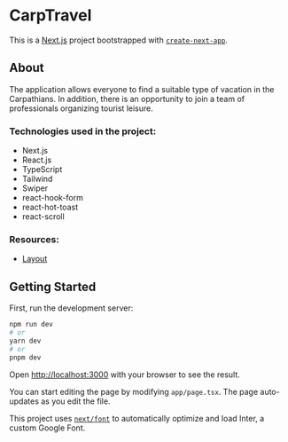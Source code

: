 # CarpTravel

This is a [Next.js](https://nextjs.org/) project bootstrapped with
[`create-next-app`](https://github.com/vercel/next.js/tree/canary/packages/create-next-app).

## About

The application allows everyone to find a suitable type of vacation in the
Carpathians. In addition, there is an opportunity to join a team of
professionals organizing tourist leisure.

### Technologies used in the project:

- Next.js
- React.js
- TypeScript
- Tailwind
- Swiper
- react-hook-form
- react-hot-toast
- react-scroll

### Resources:

- [Layout](https://www.figma.com/file/2nHaXyrwQxqXLYmPUGQuP1/CarpTravel---%D0%A2%D0%B5%D1%81%D1%82%D0%BE%D0%B2%D0%B5-%D0%B7%D0%B0%D0%B2%D0%B4%D0%B0%D0%BD%D0%BD%D1%8F?type=design&node-id=348-15&mode=design&t=RrUPZoZXNOpypLUm-0)

## Getting Started

First, run the development server:

```bash
npm run dev
# or
yarn dev
# or
pnpm dev
```

Open [http://localhost:3000](http://localhost:3000) with your browser to see the
result.

You can start editing the page by modifying `app/page.tsx`. The page
auto-updates as you edit the file.

This project uses
[`next/font`](https://nextjs.org/docs/basic-features/font-optimization) to
automatically optimize and load Inter, a custom Google Font.
